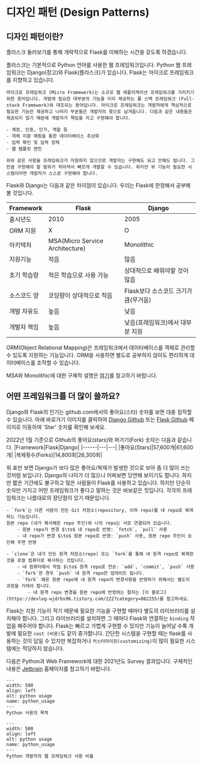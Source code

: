 # 디자인 패턴 (Design Patterns)

## 디자인 패턴이란?

플라스크 둘러보기를 통해 개략적으로 Flask를 이해하는 시간을 갖도록 하겠습니다.

플라스크는 기본적으로 Python 언어를 사용한 웹 프레임워크입니다. Python 웹 프레임워크는 Django(장고)와  Flask(플라스크)가 있습니다. Flask는 마이크로 프레임워크를 지향하고 있습니다.

```{admonition} 마아크로 프레임워크란?
마이크로 프레임워크 (Micro Framework)는 소규모 웹 애플리케이션 프레임워크를 가리키기 위한 용어입니다. 개발에 필요한 대부분의 기능을 미리 제공하는 풀 스택 프레임워크 (Full-stack Framework)와 대조되는 용어입니다. 마이크로 프레임워크는 개발자에게 핵심적으로 필요한 기능만 제공하고 나머지 부분들은 개발자의 몫으로 남겨둡니다. 다음과 같은 내용들은 제공되지 않기 때문에 개발자가 책임을 지고 구현해야 합니다.

- 계정, 인증, 인가, 역할 등
- 객체 지향 매핑을 통한 데이터베이스 추상화
- 입력 확인 및 입력 정제
- 웹 탬플릿 엔진

위와 같은 사항을 프레임워크가 지원하지 않으므로 개발자는 구현해도 되고 안해도 됩니다. 그만큼 구현해야 할 범위가 작아져서 빠르게 개발할 수 있습니다. 하지만 위 기능이 필요한 시스템이라면 개발자가 스스로 구현해야 합니다.
```

Flask와 Django는 다음과 같은 차이점이 있습니다. 우리는 Flask에 한정해서 공부해 볼 것입니다.

|Framework|Flask|Django|
|------|---|---|
|출시년도|2010|2005|
|ORM 지원|X|O|
|아키텍처|MSA(Micro Service Architecture)|Monolithic|
|지원기능|적음|많음|
|초기 학습량|적은 학습으로 사용 가능|상대적으로 배워야할 것이 많음|
|소스코드 양|코딩량이 상대적으로 적음|Flask보다 소스코드 크기가 큼(무거움)|
|개발 자유도|높음|낮음|
|개발자 책임|높음|낮음(프레임워크)에서 대부분 지원|

ORM(Object Relational Mapping)은 프레임워크에서 데이터베이스를 객체로 관리할 수 있도록 지원하는 기능입니다.
ORM을 사용하면 별도로 공부하지 않아도 편리하게 데이터베이스를 조작할 수 있습니다.

MSA와 Monolithic에 대한 구체적 설명은 [여기](./monolithic_vs_msa.md)를 참고하기 바랍니다.

## 어떤 프레임워크를 더 많이 쓸까요?

Django와 Flask의 인기는 github.com에서의 좋아요(스타) 숫자를 보면 대충 짐작할 수 있습니다. 아래 바로가기 이미지를 클릭하여 [Django Github](https://github.com/django/django) 또는 [Flask Github](https://github.com/pallets/flask) 페이지로 이동하여 'Star' 숫자를 확인해 보세요.

<!-- 
[<img src="../imgs/github_django.png" alt="Django Github" class="bg-primary" width="200">](https://github.com/django/django) &nbsp;&nbsp;&nbsp;&nbsp;
[<img src="../imgs/github_flask.png" alt="Flask Github" class="bg-primary" width="200" >](https://github.com/pallets/flask) -->

2022년 1월 기준으로 Github의 좋아요(stars)와 퍼가기(Fork) 숫자는 다음과 같습니다.
|Framework|Flask|Django|
|------|---|---|
|좋아요(Stars)|57,600개|61,600개|
|복제횟수(Forks)|14,800회|26,300회|

위 표만 보면 Django가 보다 많은 좋아요/복제가 발생한 것으로 보아 좀 더 많이 쓰는 것처럼 보입니다. Django의 나이가 더 많으니 어찌보면 당연해 보이기도 합니다. 하지만 짧은 기간에도 불구하고 많은 사람들이 Flask를 사용하고 있습니다. 하지만 단순히 숫자만 가지고 어떤 프레임워크가 좋다고 말하는 것은 바보같은 짓입니다.  각각의 프레임워크는 나름대로의 장단점이 있기 때문입니다.


```{admonition} Git의 기능: fork, clone
- `fork`는 다른 사람이 만든 Git 저장소(repository, 이하 repo)를 내 repo로 복제하는 기능입니다. 
원본 repo (내가 복사해온 repo 주인)와 나의 repo는 서로 연결되어 있습니다.
    - 원본 repo가 변경 $\to$ 내 repo로 반영: `fetch`, `pull` 사용
    - 내 repo가 변경 $\to$ 원본 repo로 반영: `push` 사용, 원본 repo 주인이 승인해 주면 반영

- `clone`은 내가 만든 원격 저장소(repo) 또는 `fork`를 통해 내 원격 repo로 복제한 것을 로컬 컴퓨터로 복사하는 것입니다.
    - 내 컴퓨터에서 작업 $\to$ 원격 repo로 전송: `add`, `commit`, `push` 사용
    - `fork`한 경우 `push` 내 원격 repo만 업데이트 됩니다. 
    - `fork` 해온 원본 repo에 내 원격 repo의 변경사항을 반영하기 위해서는 별도의 과정을 거쳐야 합니다.
        - 내 원격 repo 변경을 원본 repo에 반영하는 절차는 [이 블로그](https://devlog-wjdrbs96.tistory.com/222?category=882255)를 참고하세요.
```

Flask는 지원 기능이 적기 때문에 필요한 기능을 구현할 때마다 별도의 라이브러리를 설치해야 합니다. 그리고 라이브러리를 설치하면 그 때마다 Flask와 연결하는 `binding` 작업을 해주어야 합니다. Flask는 빠르고 가볍게 구현할 수 있지만 기능이 늘어날 수록 개발에 필요한 `cost (비용)`도 같이 증가합니다. 간단한 시스템을 구현할 때는 flask를 사용하는 것이 답일 수 있지만 복잡하거나 `커스터마이징(customizing)`이 많이 필요한 시스템에는 적당하지 않습니다.

다음은 Python과 Web Framework에 대한 2021년도 Survey 결과입니다. 구체적인 내용은 [Jetbrain](https://www.jetbrains.com/lp/devecosystem-2021/python/) 홈페이지를 참고하기 바랍니다.

```{figure} ../imgs/survey_python_usage.png
---
width: 500
align: left
alt: python usage
name: python_usage
---
Python 사용의 목적
```

```{figure} ../imgs/survey_python_web_framework.png
---
width: 500
align: left
alt: python usage
name: python_usage
---
Python 개발자의 웹 프레임워크 사용 비율
```

